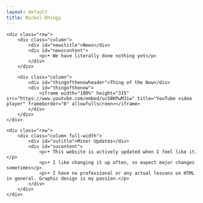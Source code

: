 ```yaml
---
layout: default
title: Nickel-Dhingy
---
```


    <div class="row">
        <div class="column">
            <div id="newstitle">News</div>
            <div id="newscontent">
                <p>• We have literally done nothing yet</p>
            </div>
        </div>

        <div class="column">
            <div id="thingofthenowheader">Thing of the Now</div>
            <div id="thingofthenow">
                <iframe width="100%" height="315" src="https://www.youtube.com/embed/ucS8KPwMJiw" title="YouTube video player" frameborder="0" allowfullscreen></iframe>
            </div>
        </div>
    </div>

    <div class="row">
        <div class="column full-width">
            <div id="sutitle">Minor Updates</div>
            <div id="sucontent">
                <p>• This website is actively updated when I feel like it.</p>
                <p>• I like changing it up often, so expect major changes sometimes</p>
                <p>• I have no professional or any actual lessons on HTML in general. Graphic design is my passion.</p>
            </div>
        </div>
    </div>
</div>
